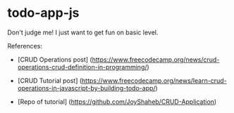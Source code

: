 # todo-app-js
Don't judge me! I just want to get fun on basic level.

References:

* [CRUD Operations post] (https://www.freecodecamp.org/news/crud-operations-crud-definition-in-programming/)

* [CRUD Tutorial post] (https://www.freecodecamp.org/news/learn-crud-operations-in-javascript-by-building-todo-app/)

* [Repo of tutorial] (https://github.com/JoyShaheb/CRUD-Application)